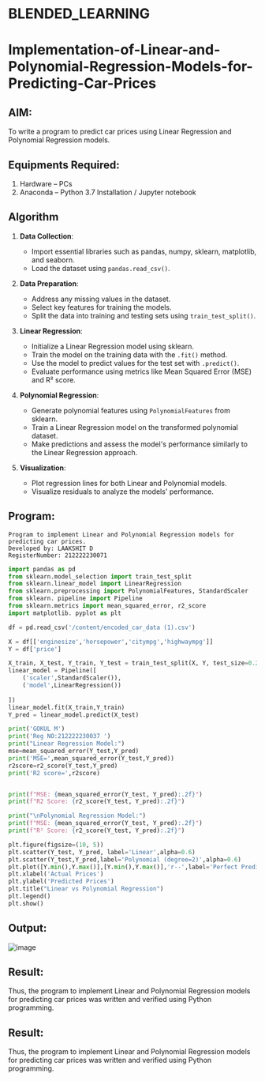 # BLENDED_LEARNING
# Implementation-of-Linear-and-Polynomial-Regression-Models-for-Predicting-Car-Prices

## AIM:
To write a program to predict car prices using Linear Regression and Polynomial Regression models.

## Equipments Required:
1. Hardware – PCs
2. Anaconda – Python 3.7 Installation / Jupyter notebook

## Algorithm
1. **Data Collection**:  
   - Import essential libraries such as pandas, numpy, sklearn, matplotlib, and seaborn.  
   - Load the dataset using `pandas.read_csv()`.  

2. **Data Preparation**:  
   - Address any missing values in the dataset.  
   - Select key features for training the models.  
   - Split the data into training and testing sets using `train_test_split()`.  

3. **Linear Regression**:  
   - Initialize a Linear Regression model using sklearn.  
   - Train the model on the training data with the `.fit()` method.  
   - Use the model to predict values for the test set with `.predict()`.  
   - Evaluate performance using metrics like Mean Squared Error (MSE) and R² score.  

4. **Polynomial Regression**:  
   - Generate polynomial features using `PolynomialFeatures` from sklearn.  
   - Train a Linear Regression model on the transformed polynomial dataset.  
   - Make predictions and assess the model's performance similarly to the Linear Regression approach.  

5. **Visualization**:  
   - Plot regression lines for both Linear and Polynomial models.  
   - Visualize residuals to analyze the models' performance.  

## Program:

```
Program to implement Linear and Polynomial Regression models for predicting car prices.
Developed by: LAAKSHIT D
RegisterNumber: 212222230071
```
```python
import pandas as pd
from sklearn.model_selection import train_test_split
from sklearn.linear_model import LinearRegression
from sklearn.preprocessing import PolynomialFeatures, StandardScaler
from sklearn. pipeline import Pipeline
from sklearn.metrics import mean_squared_error, r2_score
import matplotlib. pyplot as plt
```
```python
df = pd.read_csv('/content/encoded_car_data (1).csv')
```
```python
X = df[['enginesize','horsepower','citympg','highwaympg']]
Y = df['price']
```
```python
X_train, X_test, Y_train, Y_test = train_test_split(X, Y, test_size=0.2, random_state=42)
linear_model = Pipeline([
    ('scaler',StandardScaler()),
    ('model',LinearRegression())
    
])
linear_model.fit(X_train,Y_train)
Y_pred = linear_model.predict(X_test)
```
```python
print('GOKUL M')
print('Reg NO:212222230037 ')
print("Linear Regression Model:")
mse=mean_squared_error(Y_test,Y_pred)
print('MSE=',mean_squared_error(Y_test,Y_pred))
r2score=r2_score(Y_test,Y_pred)
print('R2 score=',r2score)


print(f"MSE: {mean_squared_error(Y_test, Y_pred):.2f}")
print(f"R2 Score: {r2_score(Y_test, Y_pred):.2f}")

print("\nPolynomial Regression Model:")
print(f"MSE: {mean_squared_error(Y_test, Y_pred):.2f}")
print(f"R² Score: {r2_score(Y_test, Y_pred):.2f}")

plt.figure(figsize=(10, 5))
plt.scatter(Y_test, Y_pred, label='Linear',alpha=0.6)
plt.scatter(Y_test,Y_pred,label='Polynomial (degree=2)',alpha=0.6)
plt.plot([Y.min(),Y.max()],[Y.min(),Y.max()],'r--',label='Perfect Predicton')
plt.xlabel('Actual Prices')
plt.ylabel('Predicted Prices')
plt.title("Linear vs Polynomial Regression")
plt.legend()
plt.show()
```

## Output:

![image](https://github.com/user-attachments/assets/318ed232-bd4c-4ebd-9f3a-e0de0b1997cf)

## Result:
Thus, the program to implement Linear and Polynomial Regression models for predicting car prices was written and verified using Python programming.

## Result:
Thus, the program to implement Linear and Polynomial Regression models for predicting car prices was written and verified using Python programming.
